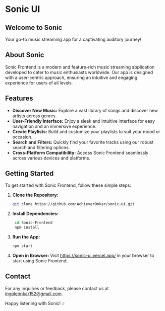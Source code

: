 # Sonic UI

## Welcome to Sonic
Your go-to music streaming app for a captivating auditory journey!

## About Sonic
Sonic Frontend is a modern and feature-rich music streaming application developed to cater to music enthusiasts worldwide. Our app is designed with a user-centric approach, ensuring an intuitive and engaging experience for users of all levels.

## Features
- **Discover New Music:** Explore a vast library of songs and discover new artists across genres.
- **User-Friendly Interface:** Enjoy a sleek and intuitive interface for easy navigation and an immersive experience.
- **Create Playlists:** Build and customize your playlists to suit your mood or occasion.
- **Search and Filters:** Quickly find your favorite tracks using our robust search and filtering options.
- **Cross-Platform Compatibility:** Access Sonic Frontend seamlessly across various devices and platforms.

## Getting Started
To get started with Sonic Frontend, follow these simple steps:

1. **Clone the Repository:**
   ```bash
   git clone https://github.com:AchieverOnkar/sonic-ui.git

2. **Install Dependencies:**

   ```bash
    cd Sonic-Frontend
    npm install
3. **Run the App:**
   ```bash
   npm start

4. **Open in Browser:**
   Visit https://sonic-ui.vercel.app/ in your browser to start using Sonic Frontend.

## Contact
For any inquiries or feedback, please contact us at ingoleonkar152@gmail.com.

Happy listening with Sonic! 🎶
